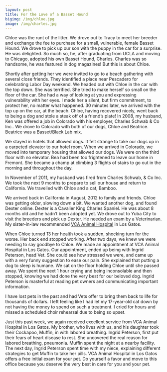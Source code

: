 ```yaml
---
layout: post
title: For the Love of a Basset Hound
bigimg: /img/chloe.jpg
image: /img/charles.jpg
---
```


Chloe was the runt of the litter. We drove out to Tracy to meet her breeder and
exchange the fee to purchase for a small, vulnerable, female Basset Hound. We
drove to pick up our son with the puppy in the car for a surprise. He was delighted.
So much so, he, after graduating from UCLA and moving to Chicago, adopted his own
Basset Hound, Charles. Charles was so handsome, he was featured in dog
magazines! But this is about Chloe.


Shortly after getting her we were invited to go to a beach gathering with several
close friends. They identified a place near Pescadero for celebrating Labor Day
weekend. We headed out with Chloe in the car with the top down. She was
terrified. She tried to make herself so small on the floor of the car. She had a way of
looking at you and expressing vulnerability with her eyes. I made her a silent, but
firm commitment, to protect her, no matter what happened. 30 minutes later, we
arrived with the top up on the car, at the beach. Chloe, having recovered nicely,
went back to being a dog and stole a steak off of a friend’s plate!
In 2008, my husband, Ken was offered a job in Colorado with his employer, Charles
Schwab & Co Inc.. We drove to Colorado with both of our dogs, Chloe and Beatrice.
Beatrice was a Basset/Black Lab mix.


We stayed in hotels that allowed dogs. It felt strange to take our dogs up in a
carpeted elevator to our hotel room. When we arrived in Colorado, we moved into
temporary housing that allowed our dogs. We were on the third floor with no
elevator. Bea had been too frightened to leave our home in Fremont. She became a
champ at climbing 3 flights of stairs to go out in the morning and throughout the
day.


In November of 2011, my husband was fired from Charles Schwab, & Co Inc. We
took the next 9 months to prepare to sell our house and return to California. We
travelled with Chloe and a cat, Bamboo.


We arrived back in California in August, 2012 to family and friends. Chloe was
getting older, slowing down a bit. We wanted another dog, and found Dexter online.
Dexter is a Cavalier King Charles Spaniel. He was about 8 months old and he hadn’t
been adopted yet. We drove out to Yuba City to visit the breeders and pick up
Dexter. He needed an exam by a Veterinarian. My sister-in-law recommended [VCA Animal Hospital](http://pets.vcahospitals.com/free-first-exam/local‎) in Los Gatos.


When Chloe turned 13 her health took a sudden, shocking turn for the worse. Her
back end stopped working. After two days, we knew we were needing to say
goodbye to Chloe. We made an appointment at VCA Animal Hospital in Los Gatos.
Our appointment, ended up being with Ingrid Peterson, head Vet. She could see
how stressed we were, and came up with a very funny suggestion to ease our pain.
She explained that putting a dog to sleep is humane. We sat on the floor holding Chloe until she passed away. We spent the next 1 hour crying and being
inconsolable and then stopped, knowing we had done the very best for our beloved
dog. Ingrid Peterson is masterful at reading pet owners and communicating
important information.


I have lost pets in the past and had Vets offer to bring them back to life for
thousands of dollars. I left feeling like I had let my 17-year-old cat down by not
having the money to spend on such a treatment. I cried for hours and missed a
scheduled choir rehearsal due to being so upset.


Just this past week, we again received excellent service from VCA Animal Hospital in
Los Gatos. My brother, who lives with us, and his daughter took their Cockapoo,
Muffin, in with labored breathing. Ingrid Peterson, first put their fears of heart
disease to rest. She uncovered the real reason for labored breathing, pneumonia.
Muffin spent the night at a nearby facility. The next day, Ingrid Peterson spent time
with my niece, explaining different strategies to get Muffin to take her pills.
VCA Animal Hospital in Los Gatos offers a free initial exam for your pet. Do yourself
a favor and move to this office because you deserve the very best in care for you and
your pet.